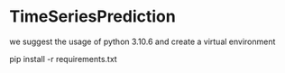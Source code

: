 # TimeSeriesPrediction

we suggest the usage of python 3.10.6 and create a virtual environment 

pip install -r requirements.txt
